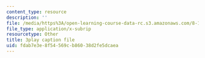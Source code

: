 ```yaml
---
content_type: resource
description: ''
file: /media/https%3A/open-learning-course-data-rc.s3.amazonaws.com/8-13-14-experimental-physics-i-ii-junior-lab-fall-2016-spring-2017/fdab7e3e8f54569cb86038d2fe5dcaea_57uqU8G_z0E.vtt
file_type: application/x-subrip
resourcetype: Other
title: 3play caption file
uid: fdab7e3e-8f54-569c-b860-38d2fe5dcaea
---
```

